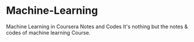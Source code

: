 # Machine-Learning
Machine Learning in Coursera Notes and Codes
It's nothing but the notes & codes of machine learning Course. 
